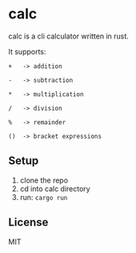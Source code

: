 # calc

calc is a cli calculator written in rust.

It supports:

    +   -> addition

    -   -> subtraction

    *   -> multiplication

    /   -> division

    %   -> remainder

    ()  -> bracket expressions

## Setup

1. clone the repo
2. cd into calc directory
3. run:
   `cargo run`

## License

MIT

[comment]: # "todo: 1.handle spaces in lexer 2.add test cases to calc"
